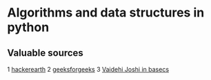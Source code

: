 # Algorithms and data structures in python

## Valuable sources

1 [hackerearth](https://www.hackerearth.com)
2 [geeksforgeeks](https://www.geeksforgeeks.org)
3 [Vaidehi Joshi in basecs](https://medium.com/basecs/tagged/data-structures)